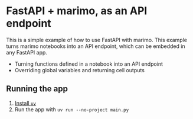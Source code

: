 # FastAPI + marimo, as an API endpoint

This is a simple example of how to use FastAPI with marimo. This example turns marimo notebooks into an API endpoint, which can be embedded in any FastAPI app.

- Turning functions defined in a notebook into an API endpoint
- Overriding global variables and returning cell outputs

## Running the app

1. [Install `uv`](https://github.com/astral-sh/uv/?tab=readme-ov-file#installation)
2. Run the app with `uv run --no-project main.py`
